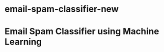 # email-spam-classifier-new
Email Spam Classifier using Machine Learning
=====================================================